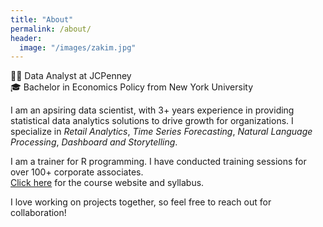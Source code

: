 ```yaml
---
title: "About"
permalink: /about/
header:
  image: "/images/zakim.jpg"
---
```


:woman_technologist: Data Analyst at JCPenney  
:mortar_board: Bachelor in Economics Policy from New York University

I am an apsiring data scientist, with 3+ years experience in providing statistical data analytics solutions to drive growth for organizations. I specialize in *Retail Analytics*, *Time Series Forecasting*, *Natural Language Processing*, *Dashboard and Storytelling*.

I am a trainer for R programming. I have conducted training sessions for over 100+ corporate associates.  
[Click here](https://cbatra9.github.io/JCP-R-Training/) for the course website and syllabus.

I love working on projects together, so feel free to reach out for collaboration!
